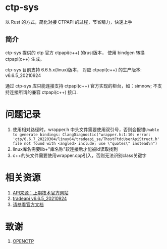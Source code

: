 # ctp-sys
以 Rust 的方式，简化对接 CTPAPI 的过程，节省精力，快速上手

## 简介
ctp-sys 提供的 ctp 官方 ctpapi(c++) 的rust版本， 使用 bindgen 转换 ctpapi(c++) 生成。

ctp-sys 目前支持 6.6.5.x(linux)版本， 对应 ctpapi(c++) 的生产版本: v6.6.5_20210924

通过 ctp-sys 库只能连接支持 ctpapi(c++) 官方实现的柜台，如：simnow; 不支持连接所谓的兼容 ctpapi(c++) 接口.

# 问题记录
1. 使用相对路径时，wrapper.h 中头文件需要使用双引号，否则会报错`Unable to generate bindings: ClangDiagnostic("wrapper.h:1:10: error: 'ctp/6.6.7_20220304/linux64/tradeapi_se/ThostFtdcUserApiStruct.h' file not found with <angled> include; use \"quotes\" instead\n")`
2. linux库名需要lib+"库名称"软连接后才能被ld读取找到
3. c++的头文件需要使用wrapper.cpp引入，否则无法识别class关键字

# 相关资源
1. [API来源：上期技术官方网站](http://www.sfit.com.cn/5_2_DocumentDown_2.htm)
2. [tradeapi v6.6.5_20210924](http://www.sfit.com.cn/DocumentDown/api_3/5_2_2/v6.6.5_tradeapi.zip)
3. [请参看官方文档](http://www.sfit.com.cn/DocumentDown/api_3/5_2_2/6.6.5_APIInterfacedescription_0301.zip)

# 致谢
1. [OPENCTP](https://github.com/openctp/openctp/tree/master/6.6.9_20220920)
